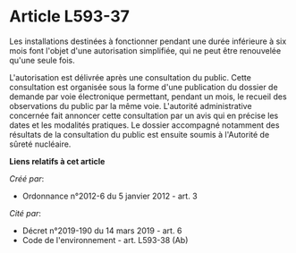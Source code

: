 # Article L593-37

Les installations destinées à fonctionner pendant une durée inférieure à six mois font l'objet d'une autorisation simplifiée,
qui ne peut être renouvelée qu'une seule fois. 

L'autorisation est délivrée après une consultation du public. Cette consultation est organisée sous la forme d'une
publication du dossier de demande par voie électronique permettant, pendant un mois, le recueil des observations du public
par la même voie. L'autorité administrative concernée fait annoncer cette consultation par un avis qui en précise les dates
et les modalités pratiques. Le dossier accompagné notamment des résultats de la consultation du public est ensuite soumis à
l'Autorité de sûreté nucléaire.

**Liens relatifs à cet article**

_Créé par_:

  - Ordonnance n°2012-6 du 5 janvier 2012 - art. 3

_Cité par_:

  - Décret n°2019-190 du 14 mars 2019 - art. 6
  - Code de l'environnement - art. L593-38 (Ab)

